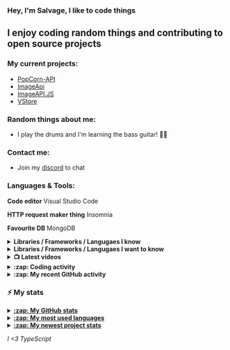 ### Hey, I'm Salvage, I like to code things

## I enjoy coding random things and contributing to open source projects

### My current projects:
* [PopCorn-API](https://popcorn.tnt-man-inc.com)
* [ImageApi](https://image-api-2.glitch.me)
* [ImageAPI.JS](https://npm.im/imageapi.js)
* [VStore](https://npm.im/vstorejs)

### Random things about me:
* I play the drums and I'm learning the bass guitar! 🥁🎸

### Contact me:
* Join my [discord](https://discord.gg/3ucGCpa) to chat

### Languages & Tools:
**Code editor** Visual Studio Code

**HTTP request maker thing** Insomnia

**Favourite DB** MongoDB

<details>
<summary><b>Libraries / Frameworks / Langugaes I know</b></summary>

* ExpressJS
* NodeJS
* VueJS
* React
* Docker
* MongoDB

</details>

<details>
<summary><b>Libraries / Frameworks / Langugaes I want to know</b></summary>

* Rust
* Gatsby
* Koa
* Klasa
* GraphQL

</details>

<details>
<summary><b>📺 Latest videos</b></summary>

<!-- YOUTUBE:START -->
- [How to create a Discord.JS application bot!](https://www.youtube.com/watch?v=vJQmB-aNk2Y)
- [Discord Bot Races : Captcha bot](https://www.youtube.com/watch?v=EJpT63AWFZA)
- [Create a Discord.JS music bot!](https://www.youtube.com/watch?v=LeH2R-UIx0s)
- [Create a Discord.JS economy bot!](https://www.youtube.com/watch?v=SMOzHrteCcM)
- [How to create a Discord.JS ModMail bot!](https://www.youtube.com/watch?v=FfuTv2ZHx24)
<!-- YOUTUBE:END -->

</details>

<details>
<summary><b>:zap: Coding activity</b></summary>

<!-- waka-box start -->
📊 Weekly development breakdown
```text
TypeScript 🕓 5h12m ███████████▏░░░░░░░░░░░░░░░░ 39.9%
JavaScript 🕓 4h28m █████████▌░░░░░░░░░░░░░░░░░░ 34.2%
JSON       🕓 1h21m ██▉░░░░░░░░░░░░░░░░░░░░░░░░░ 10.4%
YAML       🕓 31m   █░░░░░░░░░░░░░░░░░░░░░░░░░░░  4.0%
Other      🕓 28m   █░░░░░░░░░░░░░░░░░░░░░░░░░░░  3.6%
```
<!-- Powered by https://github.com/YouEclipse/waka-box-go . -->
<!-- waka-box end -->
  <a href="https://github.com/anuraghazra/github-readme-stats">
  <!-- Change the `github-readme-stats.anuraghazra1.vercel.app` to `github-readme-stats.vercel.app`  -->
  <img align="center" src="https://github-readme-stats.vercel.app/api/wakatime?username=salvage_dev&theme=radical" />
</a>
</details>

<details>
<summary><b>:zap: My recent GitHub activity</b></summary>

<!--START_SECTION:activity-->
1. ❌ Closed PR [#4887](https://github.com/discordjs/discord.js/pull/4887) in [discordjs/discord.js](https://github.com/discordjs/discord.js)
2. 💪 Opened PR [#4887](https://github.com/discordjs/discord.js/pull/4887) in [discordjs/discord.js](https://github.com/discordjs/discord.js)
3. 🎉 Merged PR [#2](https://github.com/Milo123459/activity-box/pull/2) in [Milo123459/activity-box](https://github.com/Milo123459/activity-box)
4. ❌ Closed PR [#18](https://github.com/timotejroiko/discord.js-light/pull/18) in [timotejroiko/discord.js-light](https://github.com/timotejroiko/discord.js-light)
5. 🗣 Commented on [#18](https://github.com/timotejroiko/discord.js-light/issues/18) in [timotejroiko/discord.js-light](https://github.com/timotejroiko/discord.js-light)
<!--END_SECTION:activity-->
</details>

### :zap: My stats
<details>
<summary><u><b>:zap: My GitHub stats</b></u></summary>
<a href="https://github.com/anuraghazra/github-readme-stats">
  <img align="center" src="https://github-readme-stats.vercel.app/api?username=Milo123459&show_icons=true&include_all_commits=true&theme=radical" alt="Salvage's github stats" />
</a>
</details>

<details>
<summary><u><b>:zap: My most used languages</b></u></summary>
<a href="https://github.com/anuraghazra/github-readme-stats">
  <!-- Change the `github-readme-stats.anuraghazra1.vercel.app` to `github-readme-stats.vercel.app`  -->
  <img align="center" src="https://github-readme-stats.vercel.app/api/top-langs/?username=Milo123459&layout=compact&theme=radical" />
</a>
</details>

<details>
<summary><u><b>:zap: My newest project stats</b></u></summary>
  <a href="https://github.com/anuraghazra/github-readme-stats">
  <!-- Change the `github-readme-stats.anuraghazra1.vercel.app` to `github-readme-stats.vercel.app`  -->
  <img align="center" src="https://github-readme-stats.vercel.app/api/pin/?username=Milo123459&repo=vstore&theme=radical" />
</a>
  
</details>

*I <3 TypeScript*
